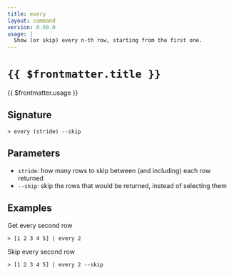 ```yaml
---
title: every
layout: command
version: 0.60.0
usage: |
  Show (or skip) every n-th row, starting from the first one.
---
```


# `{{ $frontmatter.title }}`

<div style='white-space: pre-wrap;'>{{ $frontmatter.usage }}</div>

## Signature

`> every (stride) --skip`

## Parameters

- `stride`: how many rows to skip between (and including) each row returned
- `--skip`: skip the rows that would be returned, instead of selecting them

## Examples

Get every second row

```shell
> [1 2 3 4 5] | every 2
```

Skip every second row

```shell
> [1 2 3 4 5] | every 2 --skip
```
